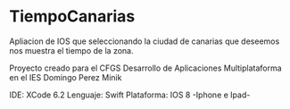 # TiempoCanarias

Apliacion de IOS que seleccionando la ciudad de canarias que deseemos nos muestra el tiempo de la zona.

Proyecto creado para el CFGS Desarrollo de Aplicaciones Multiplataforma en el IES Domingo Perez Minik

IDE: XCode 6.2 
Lenguaje: Swift 
Plataforma: IOS 8 -Iphone e Ipad-
